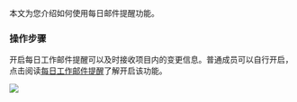 本文为您介绍如何使用每日邮件提醒功能。

### 操作步骤

开启每日工作邮件提醒可以及时接收项目内的变更信息。普通成员可以自行开启，点击阅读[每日工作邮件提醒](/docs/project-settings/basic.html#email-reminder)了解开启该功能。

![](https://help-assets.codehub.cn/enterprise/20200417154352.png)

